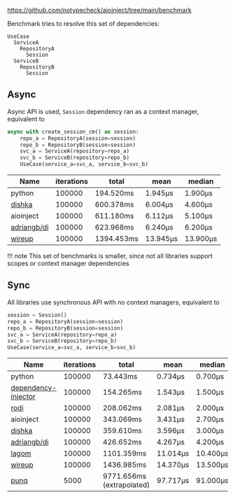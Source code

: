 https://github.com/notypecheck/aioinject/tree/main/benchmark

Benchmark tries to resolve this set of dependencies:
```
UseCase
  ServiceA
    RepositoryA
      Session
  ServiceB
    RepositoryB
      Session
```

## Async
Async API is used, `Session` dependency ran as a context manager, equivalent to
```python
async with create_session_cm() as session:
    repo_a = RepositoryA(session=session)
    repo_b = RepositoryB(session=session)
    svc_a = ServiceA(repository=repo_a)
    svc_b = ServiceB(repository=repo_b)
    UseCase(service_a=svc_a, service_b=svc_b)
```

| Name                                          | iterations | total      | mean     | median   |
|-----------------------------------------------|------------|------------|----------|----------|
| python                                        | 100000     | 194.520ms  | 1.945μs  | 1.900μs  |
| [dishka](https://github.com/reagento/dishka)  | 100000     | 600.378ms  | 6.004μs  | 4.600μs  |
| aioinject                                     | 100000     | 611.180ms  | 6.112μs  | 5.100μs  |
| [adriangb/di](https://github.com/adriangb/di) | 100000     | 623.968ms  | 6.240μs  | 6.200μs  |
| [wireup](https://github.com/maldoinc/wireup)  | 100000     | 1394.453ms | 13.945μs | 13.900μs |
!!! note 
    This set of benchmarks is smaller, since not all libraries support scopes or context manager dependencies



## Sync
All libraries use synchronous API with no context managers, equivalent to
```python
session = Session()
repo_a = RepositoryA(session=session)
repo_b = RepositoryB(session=session)
svc_a = ServiceA(repository=repo_a)
svc_b = ServiceB(repository=repo_b)
UseCase(service_a=svc_a, service_b=svc_b)
```

| Name                                                                          | iterations | total                     | mean     | median   |
|-------------------------------------------------------------------------------|------------|---------------------------|----------|----------|
| python                                                                        | 100000     | 73.443ms                  | 0.734μs  | 0.700μs  |
| [dependency-injector](https://github.com/ets-labs/python-dependency-injector) | 100000     | 154.265ms                 | 1.543μs  | 1.500μs  |
| [rodi](https://github.com/Neoteroi/rodi)                                      | 100000     | 208.062ms                 | 2.081μs  | 2.000μs  |
| aioinject                                                                     | 100000     | 343.069ms                 | 3.431μs  | 2.700μs  |
| [dishka](https://github.com/reagento/dishka)                                  | 100000     | 359.610ms                 | 3.596μs  | 3.000μs  |
| [adriangb/di](https://github.com/adriangb/di)                                 | 100000     | 426.652ms                 | 4.267μs  | 4.200μs  |
| [lagom](https://github.com/meadsteve/lagom)                                   | 100000     | 1101.359ms                | 11.014μs | 10.400μs |
| [wireup](https://github.com/maldoinc/wireup)                                  | 100000     | 1436.985ms                | 14.370μs | 13.500μs |
| [punq](https://github.com/bobthemighty/punq)                                  | 5000       | 9771.656ms (extrapolated) | 97.717μs | 91.000μs |
